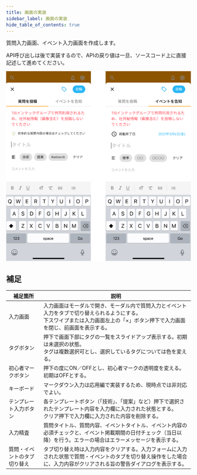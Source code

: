 ```yaml
---
title: 画面の実装
sidebar_label: 画面の実装
hide_table_of_contents: true
---
```


質問入力画面、イベント入力画面を作成します。

API呼び出しは後で実装するので、APIの戻り値は一旦、ソースコード上に直接記述して進めてください。

![入力画面](screen-input.png)

## 補足

| 補足箇所 | 説明 |
|--|--|
| 入力画面 | 入力画面はモーダルで開き、モーダル内で質問入力とイベント入力をタブで切り替えられるようにする。<br />下スワイプまたは入力画面左上の「×」ボタン押下で入力画面を閉じ、前画面を表示する。 |
| タグボタン | 押下で画面下部にタグの一覧をスライドアップ表示する。初期は未選択の状態。<br />タグは複数選択可とし、選択しているタグについては色を変える。
| 初心者マークボタン | 押下の度にON／OFFとし、初心者マークの透明度を変える。初期はOFFとする。 |
| キーボード | マークダウン入力は応用編で実装するため、現時点では非対応でよい。 |
| テンプレート入力ボタン | 各テンプレートボタン（「技術」、「提案」など）押下で選択されたテンプレート内容を入力欄に入力された状態とする。<br />クリア押下で入力欄に入力された内容を削除する。 |
| 入力精査 | 質問タイトル、質問内容、イベントタイトル、イベント内容の必須チェックと、イベント掲載期間の日付チェック（当日以降）を行う。エラーの場合はエラーメッセージを表示する。 |
| 質問・イベントのタブ切り替え | タブ切り替え時は入力内容をクリアする。入力フォームに入力された状態で質問・イベントのタブを切り替え操作をした場合に、入力内容がクリアされる旨の警告ダイアログを表示する。 |
